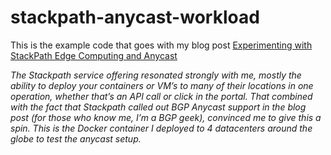# stackpath-anycast-workload
This is the example code that goes with my blog post [Experimenting with StackPath Edge Computing and Anycast](https://medium.com/@atoonk/experimenting-with-stackpath-edge-computing-and-anycast-f335ba86e60d)


_The Stackpath service offering resonated strongly with me, mostly the ability to deploy your containers or VM’s to many of their locations in one operation, whether that’s an API call or click in the portal. That combined with the fact that Stackpath called out BGP Anycast support in the blog post (for those who know me, I’m a BGP geek), convinced me to give this a spin.  This is the Docker container I deployed to 4 datacenters around the globe to test the anycast setup._
